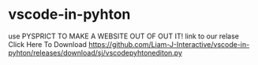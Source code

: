 # vscode-in-pyhton                                                                                                                                                                                                                                                                                                                                                                                                                               
use PYSPRICT TO MAKE A WEBSITE OUT OF OUT IT!
link to our relase                                                                                                                                                                                                             Click Here To Download https://github.com/Liam-J-Interactive/vscode-in-pyhton/releases/download/sj/vscodepyhtonediton.py
